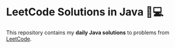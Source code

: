 # LeetCode Solutions in Java 🧠💻

This repository contains my **daily Java solutions** to problems from [LeetCode](https://leetcode.com).
